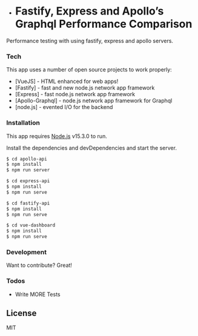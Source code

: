 * # Fastify, Express and Apollo’s Graphql Performance Comparison

Performance testing with using fastify, express and apollo servers.

### Tech

This app uses a number of open source projects to work properly:

* [VueJS] - HTML enhanced for web apps!
* [Fastify] - fast and new node.js network app framework 
* [Express] - fast node.js network app framework 
* [Apollo-Graphql] - node.js network app framework for Graphql
* [node.js] - evented I/O for the backend

### Installation

This app requires [Node.js](https://nodejs.org/) v15.3.0 to run.

Install the dependencies and devDependencies and start the server.

```sh
$ cd apollo-api
$ npm install
$ npm run server
```

```sh
$ cd express-api
$ npm install
$ npm run serve
```

```sh
$ cd fastify-api
$ npm install
$ npm run serve
```

```sh
$ cd vue-dashboard
$ npm install
$ npm run serve
```

### Development

Want to contribute? Great!

### Todos

 - Write MORE Tests

License
----

MIT
